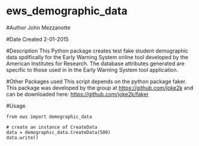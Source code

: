 # ews_demographic_data

#Author
John Mezzanotte

#Date Created 
2-01-2015

#Description
This Python package creates test fake student demographic data spdifically for the Early Warning System online tool developed by the 
American Institutes for Research. The database attributes generated are specific to those used in in the Early Warning System tool 
application. 

#Other Packages used 
This script depends on the python package faker. This package was developed by the group at https://github.com/joke2k
and can be downloaded here: https://github.com/joke2k/faker


#Usage
```
from ews import demographic_data

# create an instance of CreateData
data = demographic_data.CreateData(500)
data.write()
```

